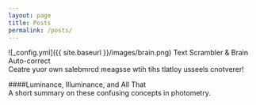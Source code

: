 ```yaml
---
layout: page
title: Posts
permalink: /posts/
---
```


![_config.yml]({{ site.baseurl }}/images/brain.png) Text Scrambler & Brain Auto-correct  
Ceatre yuor own salebmrcd meagsse wtih tihs tlatloy usseels cnotverer!  

####Luminance, Illuminance, and All That  
A short summary on these confusing concepts in photometry.  


